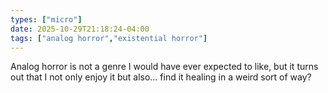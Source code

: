 ```yaml
---
types: ["micro"]
date: 2025-10-29T21:18:24-04:00
tags: ["analog horror","existential horror"]
---
```

Analog horror is not a genre I would have ever expected to like, but it turns out that I not only enjoy it but also... find it healing in a weird sort of way?